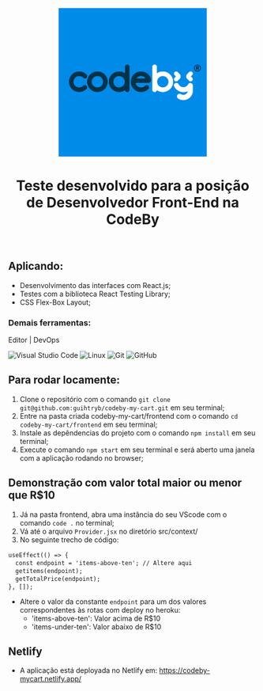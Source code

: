 <div>
<div align="center">
  <img src="./assets/codeby.png" height="300px"/>
  <h1>Teste desenvolvido para a posição de Desenvolvedor Front-End na CodeBy</h1>
  <br />
</div>
<main>

## Aplicando:
  - Desenvolvimento das interfaces com React.js;
  - Testes com a biblioteca React Testing Library;
  - CSS Flex-Box Layout;


### Demais ferramentas:
  Editor | DevOps

  ![Visual Studio Code](https://img.shields.io/badge/-VSCode-444444?style=flat&logo=visual-studio-code&logoColor=007ACC)
  ![Linux](https://img.shields.io/badge/-Linux-222222?style=flat&logo=linux&logoColor=FCC624)
  ![Git](https://img.shields.io/badge/-Git-222222?style=flat&logo=git&logoColor=F05032)
  ![GitHub](https://img.shields.io/badge/-GitHub-222222?style=flat&logo=github&logoColor=181717)
  
## Para rodar locamente:

  1. Clone o repositório com o comando `git clone git@github.com:guihtryb/codeby-my-cart.git` em seu terminal;
  2. Entre na pasta criada codeby-my-cart/frontend com o comando `cd codeby-my-cart/frontend` em seu terminal;
  3. Instale as depêndencias do projeto com o comando `npm install` em seu terminal;
  4. Execute o comando `npm start` em seu terminal e será aberto uma janela com a aplicação rodando no browser;

## Demonstração com valor total maior ou menor que R$10
  
  1. Já na pasta frontend, abra uma instância do seu VScode com o comando `code .` no terminal;
  2. Vá até o arquivo `Provider.jsx` no diretório src/context/
  3. No seguinte trecho de código: 
  ```
  useEffect(() => {
    const endpoint = 'items-above-ten'; // Altere aqui
    getitems(endpoint);
    getTotalPrice(endpoint);
  }, []);
  ```
  - Altere o valor da constante `endpoint` para um dos valores correspondentes às rotas com deploy no heroku:
    - 'items-above-ten': Valor acima de R$10
    - 'items-under-ten': Valor abaixo de R$10
  
  ## Netlify
  
  - A aplicação está deployada no Netlify em: <a href="https://codeby-mycart.netlify.app/">https://codeby-mycart.netlify.app/</a> 
  
  </main>
</div>
